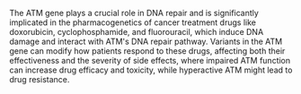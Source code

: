 The ATM gene plays a crucial role in DNA repair and is significantly implicated in the pharmacogenetics of cancer treatment drugs like doxorubicin, cyclophosphamide, and fluorouracil, which induce DNA damage and interact with ATM's DNA repair pathway. Variants in the ATM gene can modify how patients respond to these drugs, affecting both their effectiveness and the severity of side effects, where impaired ATM function can increase drug efficacy and toxicity, while hyperactive ATM might lead to drug resistance.